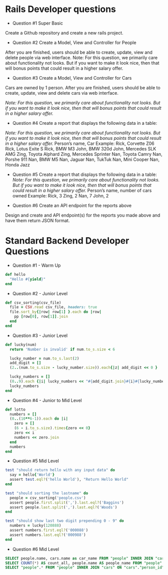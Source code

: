 # Rails Developer questions

* Question #1 Super Basic

Create a Github repository and create a new rails project.

* Question #2 Create a Model, View and Controller for People

After you are finished, users should be able to create, update, view and delete people via web interface. ​Note:​ ​For this question, we primarily care about functionality not looks. But if you want to make it look nice, then that will bonus points that could result in a higher salary offer.

* Question #3 Create a Model, View and Controller for Cars

Cars are owned by 1 person. After you are finished, users should be able to create, update, view and delete cars via web interface. 

*Note: For this question, we primarily care about functionality not looks. But if you want to make it look nice, then that will bonus points that could result in a higher salary offer.*

* Question #4 Create a report that displays the following data in a table:

*Note: For this question, we primarily care about functionality not looks. But if you want to make it look nice, then that will bonus points that could result in a higher salary offer.*
Person’s name, Car Example:
Rick, Corvette Z06
Rick, Lotus Exite S
Rick, BMW M3
John, BMW 320d
John, Mercedes SLK AMG Zing, Toyota Alphard
Zing, Mercedes Sprinter Nan, Toyota Camry Nan, Porshe 911
Nan, BMW M5
Nan, Jaguar
Nan, TukTuk Nan, Mini Cooper Nan, Honda Jazz

* Question #5 Create a report that displays the following data in a table:
*Note: For this question, we primarily care about functionality not looks. But if you want to make it look nice, then that will bonus points that could result in a higher salary offer.*
Person’s name, number of cars owned
Example: Rick, 3
Zing, 2 Nan, 7 John, 2

* Question #6 Create an API endpoint for the reports above

Design and create and API endpoint(s) for the reports you made above and have them return JSON format.

# Standard Backend Developer Questions

* Question #1 - Warm Up
```ruby
def hello
  "Hello #{yield}"
end
```
* Question #2 - Junior Level
```ruby
def csv_sorting(csv_file)
  file = CSV.read csv_file, headers: true
  file.sort_by{|row| row[1] }.each do |row|
    pp [row[0], row[1]].join
  end
end
```

* Question #3 - Junior Level

```ruby
def lucky(num)
  return 'Number is invalid' if num.to_s.size < 6

  lucky_number = num.to_s.last(2)
  add_digit = []
  (2..(num.to_s.size - lucky_number.size)).each{|z| add_digit << 0 }

  lucky_numbers = []
  (0..9).each {|i| lucky_numbers << "#{add_digit.join}#{i}#{lucky_number}"  }
  lucky_numbers
end
```

* Question #4 - Junior to Mid Level

```ruby
def lotto
  numbers = []
  (0..(10**6-1)).each do |i|
    zero = []
    (6 - i.to_s.size).times{zero << 0}
    zero << i
    numbers << zero.join
  end
  numbers
end
```

* Question #5 Mid Level

```ruby
test "should return hello with any input data" do
  say = hello{'World'}
  assert test.eql?('hello World'), "Return Hello World"
end

test "should sorting the lastname" do
  people = csv_sorting('people.csv')
  assert people.first.split(',').last.eql?('Baggins')
  assert people.last.split(',').last.eql?('Woods')
end

test "should show last two digit prepending 0 - 9" do
  numbers = lucky(120888)
  assert numbers.first.eql?('000088')
  assert numbers.last.eql?('000988')
end
```

* Question #6 Mid Level

```sql
SELECT people.name, cars.name as car_name FROM "people" INNER JOIN "cars" ON "cars"."person_id" = "people"."id"
SELECT COUNT(*) AS count_all, people.name AS people_name FROM "people" INNER JOIN "cars" ON "cars"."person_id" = "people"."id" GROUP BY people.name
SELECT "people".* FROM "people" INNER JOIN "cars" ON "cars"."person_id" = "people"."id" GROUP BY people.id HAVING (COUNT(person_id) > 2)
```
